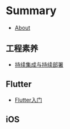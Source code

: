 # Summary

* [About](./README.md)

## 工程素养
* [持续集成与持续部署](./CleanCoder/2-1-iOS-Unit-Testing.md)


## Flutter

* [Flutter入门](./Flutter/1-1.md)

## iOS


